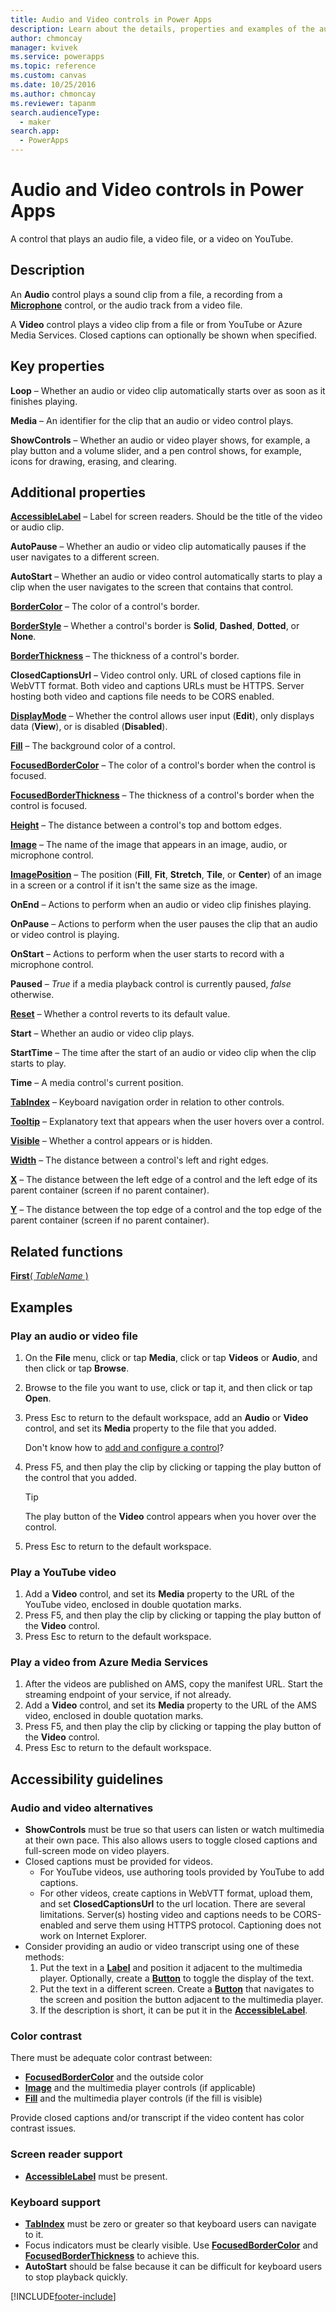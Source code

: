 ```yaml
---
title: Audio and Video controls in Power Apps
description: Learn about the details, properties and examples of the audio and video controls in Power Apps.
author: chmoncay
manager: kvivek
ms.service: powerapps
ms.topic: reference
ms.custom: canvas
ms.date: 10/25/2016
ms.author: chmoncay
ms.reviewer: tapanm
search.audienceType: 
  - maker
search.app: 
  - PowerApps
---
```

# Audio and Video controls in Power Apps
A control that plays an audio file, a video file, or a video on YouTube.

## Description
An **Audio** control plays a sound clip from a file, a recording from a **[Microphone](control-microphone.md)** control, or the audio track from a video file.

A **Video** control plays a video clip from a file or from YouTube or Azure Media Services.  Closed captions can optionally be shown when specified.

## Key properties
**Loop** – Whether an audio or video clip automatically starts over as soon as it finishes playing.

**Media** – An identifier for the clip that an audio or video control plays.

**ShowControls** – Whether an audio or video player shows, for example, a play button and a volume slider, and a pen control shows, for example, icons for drawing, erasing, and clearing.

## Additional properties
**[AccessibleLabel](properties-accessibility.md)** – Label for screen readers. Should be the title of the video or audio clip.

**AutoPause** – Whether an audio or video clip automatically pauses if the user navigates to a different screen.

**AutoStart** – Whether an audio or video control automatically starts to play a clip when the user navigates to the screen that contains that control.

**[BorderColor](properties-color-border.md)** – The color of a control's border.

**[BorderStyle](properties-color-border.md)** – Whether a control's border is **Solid**, **Dashed**, **Dotted**, or **None**.

**[BorderThickness](properties-color-border.md)** – The thickness of a control's border.

**ClosedCaptionsUrl** – Video control only.  URL of closed captions file in WebVTT format.  Both video and captions URLs must be HTTPS. Server hosting both video and captions file needs to be CORS enabled.

**[DisplayMode](properties-core.md)** – Whether the control allows user input (**Edit**), only displays data (**View**), or is disabled (**Disabled**).

**[Fill](properties-color-border.md)** – The background color of a control.

**[FocusedBorderColor](properties-color-border.md)** – The color of a control's border when the control is focused.

**[FocusedBorderThickness](properties-color-border.md)** – The thickness of a control's border when the control is focused.

**[Height](properties-size-location.md)** – The distance between a control's top and bottom edges.

**[Image](properties-visual.md)** – The name of the image that appears in an image, audio, or microphone control.

**[ImagePosition](properties-visual.md)** – The position (**Fill**, **Fit**, **Stretch**, **Tile**, or **Center**) of an image in a screen or a control if it isn't the same size as the image.

**OnEnd** – Actions to perform when an audio or video clip finishes playing.

**OnPause** – Actions to perform when the user pauses the clip that an audio or video control is playing.

**OnStart** – Actions to perform when the user starts to record with a microphone control.

**Paused** – *True* if a media playback control is currently paused, *false* otherwise.

**[Reset](properties-core.md)** – Whether a control reverts to its default value.

**Start** – Whether an audio or video clip plays.

**StartTime** – The time after the start of an audio or video clip when the clip starts to play.

**Time** – A media control's current position.

**[TabIndex](properties-accessibility.md)** – Keyboard navigation order in relation to other controls.

**[Tooltip](properties-core.md)** – Explanatory text that appears when the user hovers over a control.

**[Visible](properties-core.md)** – Whether a control appears or is hidden.

**[Width](properties-size-location.md)** – The distance between a control's left and right edges.

**[X](properties-size-location.md)** – The distance between the left edge of a control and the left edge of its parent container (screen if no parent container).

**[Y](properties-size-location.md)** – The distance between the top edge of a control and the top edge of the parent container (screen if no parent container).

## Related functions
[**First**( *TableName* )](../functions/function-first-last.md)

## Examples
### Play an audio or video file
1. On the **File** menu, click or tap **Media**, click or tap **Videos** or **Audio**, and then click or tap **Browse**.
2. Browse to the file you want to use, click or tap it, and then click or tap **Open**.
3. Press Esc to return to the default workspace, add an **Audio** or **Video** control, and set its **Media** property to the file that you added.

    Don't know how to [add and configure a control](../add-configure-controls.md)?
4. Press F5, and then play the clip by clicking or tapping the play button of the control that you added.

    > [!TIP]
   > The play button of the **Video** control appears when you hover over the control.
5. Press Esc to return to the default workspace.

### Play a YouTube video
1. Add a **Video** control, and set its **Media** property to the URL of the YouTube video, enclosed in double quotation marks.
2. Press F5, and then play the clip by clicking or tapping the play button of the **Video** control.
3. Press Esc to return to the default workspace.

### Play a video from Azure Media Services
1. After the videos are published on AMS, copy the manifest URL. Start the streaming endpoint of your service, if not already.
1. Add a **Video** control, and set its **Media** property to the URL of the AMS video, enclosed in double quotation marks.
2. Press F5, and then play the clip by clicking or tapping the play button of the **Video** control.
3. Press Esc to return to the default workspace.


## Accessibility guidelines
### Audio and video alternatives
* **ShowControls** must be true so that users can listen or watch multimedia at their own pace. This also allows users to toggle closed captions and full-screen mode on video players.
* Closed captions must be provided for videos.
  *  For YouTube videos, use authoring tools provided by YouTube to add captions.
  *  For other videos, create captions in WebVTT format, upload them, and set **ClosedCaptionsUrl** to the url location. There are several limitations. Server(s) hosting video and captions needs to be CORS-enabled and serve them using HTTPS protocol. Captioning does not work on Internet Explorer.
* Consider providing an audio or video transcript using one of these methods:
  1. Put the text in a **[Label](control-text-box.md)** and position it adjacent to the multimedia player. Optionally, create a **[Button](control-button.md)** to toggle the display of the text.
  2. Put the text in a different screen. Create a **[Button](control-button.md)** that navigates to the screen and position the button adjacent to the multimedia player.
  3. If the description is short, it can be put it in the **[AccessibleLabel](properties-accessibility.md)**.

### Color contrast
There must be adequate color contrast between:
* **[FocusedBorderColor](properties-color-border.md)** and the outside color
* **[Image](properties-visual.md)** and the multimedia player controls (if applicable)
* **[Fill](properties-color-border.md)** and the multimedia player controls (if the fill is visible)

Provide closed captions and/or transcript if the video content has color contrast issues.

### Screen reader support
* **[AccessibleLabel](properties-accessibility.md)** must be present.

### Keyboard support
* **[TabIndex](properties-accessibility.md)** must be zero or greater so that keyboard users can navigate to it.
* Focus indicators must be clearly visible. Use **[FocusedBorderColor](properties-color-border.md)** and **[FocusedBorderThickness](properties-color-border.md)** to achieve this.
* **AutoStart** should be false because it can be difficult for keyboard users to stop playback quickly.


[!INCLUDE[footer-include](../../../includes/footer-banner.md)]